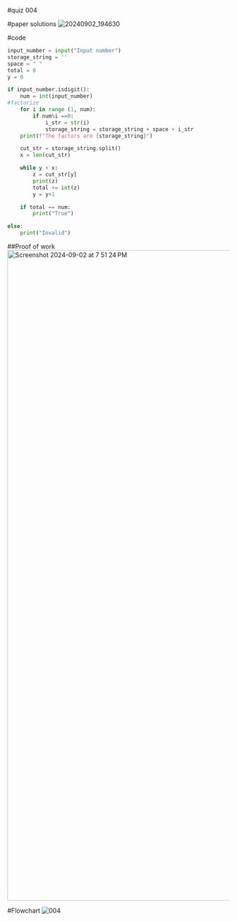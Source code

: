 #quiz 004


#paper solutions
![20240902_194630](https://github.com/user-attachments/assets/1d385404-3d3d-438c-ad97-755b14b6d493)


#code
```.py
input_number = input("Input number")
storage_string = ''
space = " "
total = 0
y = 0

if input_number.isdigit():
    num = int(input_number)
#factorize
    for i in range (1, num):
        if num%i ==0:
            i_str = str(i)
            storage_string = storage_string + space + i_str
    print(f"The factors are {storage_string}")

    cut_str = storage_string.split()
    x = len(cut_str)

    while y < x:
        z = cut_str[y]
        print(z)
        total += int(z)
        y = y+1

    if total == num:
        print("True")

else:
    print("Invalid")
```

##Proof of work
<img width="1470" alt="Screenshot 2024-09-02 at 7 51 24 PM" src="https://github.com/user-attachments/assets/bf94e219-c42e-461a-8b61-038a2bdaea77">

#Flowchart
![004](https://github.com/user-attachments/assets/e84c4601-509b-41fa-85d6-09c53cafeba1)
